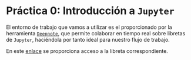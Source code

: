 # Práctica 0: Introducción a `Jupyter`

El entorno de trabajo que vamos a utilizar es el proporcionado por la herramienta [`Deepnote`](https://deepnote.com), que permite colaborar en tiempo real sobre libretas de `Jupyter`, haciéndola por tanto ideal para nuestro flujo de trabajo.

En este [enlace](https://deepnote.com/project/Practica-0-Introduccion-a-Jupyter-lZrOYthYQSK2RbRHgO8GvQ/%2Fdata-mining-introduction-jupyter%2Fnotebook.ipynb) se proporciona acceso a la libreta correspondiente.
